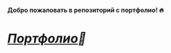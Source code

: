  **Добро пожаловать в репозиторий с портфолио! :fire:**
# *[Портфолио](https://github.com/glebolhovsky/portfolio/blob/main/portfolio.md):briefcase:*
